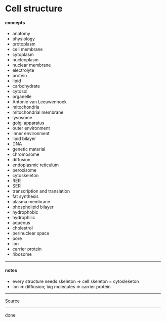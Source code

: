 # Cell structure

#### concepts

- anatomy
- physiology
- protoplasm
- cell membrane
- cytoplasm
- nucleoplasm
- nuclear membrane
- electrolyte
- protein
- lipid
- carbohydrate
- cytosol
- organelle
- Antonie van Leeuwenhoek
- mitochondria
- mitochondrial membrane
- lysosome
- golgi apparatus
- outer environment
- inner environment
- lipid bilayer
- DNA
- genetic material
- chromosome
- diffusion
- endoplasmic reticulum
- peroxisome
- cytoskeleton
- RER
- SER
- transcription and translation
- fat synthesis
- plasma membrane
- phospholipid bilayer
- hydrophobic
- hydrophilic
- aqueous
- cholestrol
- perinuclear space
- pore
- ion
- carrier protein
- ribosome

***

#### notes
 
- every structure needs skeleton => cell skeleton = cytosleketon
- ion => diffiusion; big molecules => carrier protein

***

[Source](https://youtu.be/kZWBrTNFDPQ)

***

done